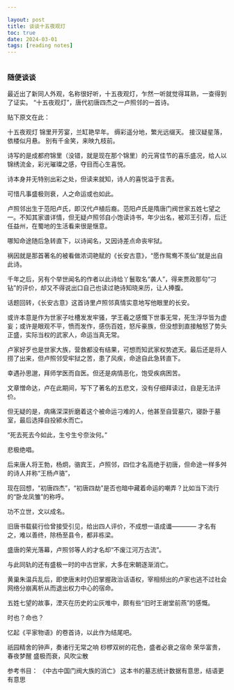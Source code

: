 ```yaml
---

layout: post
title: 谈谈十五夜观灯
toc: true
date: 2024-03-01
tags: [reading notes]
---
```



``` toc
```

### 随便谈谈

最近出了新同人外观，名称很好听，十五夜观灯，乍然一听就觉得耳熟，一查得到了证实。
“十五夜观灯”，唐代初唐四杰之一卢照邻的一首诗。

贴下原文在此：

十五夜观灯
锦里开芳宴，兰缸艳早年。
缛彩遥分地，繁光远缀天。
接汉疑星落，依楼似月悬。
别有千金笑，来映九枝前。 

诗写的是成都府锦里（没错，就是现在那个锦里）的元宵佳节的喜乐盛况，给人以锦绣流金，彩光璀璨之感，夺目而心生喜悦。

诗本身并无特别出彩之处，但读来就知，诗人的喜悦溢于言表。

可惜凡事盛极则衰，人之命运或也如此。

卢照邻出生于范阳卢氏，即汉代卢植后裔。范阳卢氏是隋唐门阀世家五姓七望之一。不知其家谱详情，但无疑卢照邻自小饱读诗书，年少出名，被邓王引荐，后迁任益州，在蜀地的生活看来很是惬意。

哪知命途随后急转直下，以诗闻名，又因诗差点命丧牢狱。

祸因就是那首著名的被看做浓词艳赋的《长安古意》，“愿作鸳鸯不羡仙”就是出自此诗。

千年之后，另有个举世闻名的作者以此诗给丫鬟取名“袭人”，得来贾政那句“刁钻”的评价，却又不得说出口自己也读过艳诗知晓来历，让人捧腹。

话题回转，《长安古意》这首诗里卢照邻真情实意地写他眼里的长安。

或许本意是作为世家子吐槽发发牢骚，学王羲之感慨下世事无常，死生浮华皆为虚妄；或许是眼观不平，愤而发作，感伤百姓，怒斥豪族，但没想到直接触怒了势头正盛，实际当权的武家人，命运当真无常。

卢家好歹也是世家大族，营救都没有结果，可想而知武家权势遮天。最后还是将人捞了出来，但卢照邻受牢狱之苦，患了风疾，命途自此急转直下。

幸遇孙思邈，拜师学医而自医。但还是病情恶化，饱受疾病困苦。

文章憎命达，卢在此期间，写下了著名的五悲文，没有仔细拜读过，自是无法评价。

但无疑的是，病痛深深折磨着这个被命运刁难的人，他甚至自营墓穴，寝卧于墓室，最后选择自投颍水而亡。

“死去死去今如此，生兮生兮奈汝何。”

悲极绝唱。

后来唐人将王勃，杨炯，骆宾王，卢照邻，四位才名高绝于初唐，但命途一样多舛的诗人并称“王杨卢骆”，

现在回想，“初唐四杰”，“初唐四劫”是否也暗中藏着命运的嘲弄？比如当下流行的“卧龙凤雏”的称呼。

功不立世，文以成名。

旧唐书载裴行俭曾接受引见，给出四人评价，不成想一语成谶————
才名有之，难以善终，除杨至县令，都非栋梁。

盛唐的荣光落幕，卢照邻等人的才名却“不废江河万古流”。

与此同轨的还有盛极一时的中古世家，大多在宋朝逐渐消亡。

黄巢朱温兵乱后，即使唐末时仍旧掌握政治话语权，宰相频出的卢家也逃不过社会网络分崩离析从而退出权力中心的宿命。

五姓七望的故事，湮灭在历史的尘灰堆中，颇有些“旧时王谢堂前燕”的感慨。

时也？命也？

忆起《平家物语》的卷首诗，以此作为结尾吧。

祇园精舍的钟声，奏诸行无常之响 
桫椤双树的花色，盛者必衰之宿命 
荣华富贵，春夜梦醒
盛极而衰，风吹尘散


参考书目：
《中古中国门阀大族的消亡》 这本书的墓志统计数据有意思，结语更有意思

